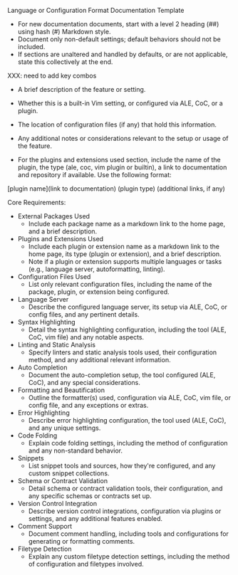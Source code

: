 Language or Configuration Format Documentation Template

* For new documentation documents, start with a level 2 heading (##) using hash (#) Markdown style.
* Document only non-default settings; default behaviors should not be included.
* If sections are unaltered and handled by defaults, or are not applicable, state this collectively at the end.


XXX: need to add key combos

  * A brief description of the feature or setting.
  * Whether this is a built-in Vim setting, or configured via ALE, CoC, or a plugin.
  * The location of configuration files (if any) that hold this information.
  * Any additional notes or considerations relevant to the setup or usage of the feature.

* For the plugins and extensions used section, include the name of the plugin,
    the type (ale, coc, vim plugin or builtin), a link to documentation and
    repository if available. Use the following format:

[plugin name](link to documentation) (plugin type) (additional links, if any)

Core Requirements:

* External Packages Used
  * Include each package name as a markdown link to the home page, and a brief description.
* Plugins and Extensions Used
  * Include each plugin or extension name as a markdown link to the home page, its type (plugin or extension), and a brief description.
  * Note if a plugin or extension supports multiple languages or tasks (e.g., language server, autoformatting, linting).
* Configuration Files Used
  * List only relevant configuration files, including the name of the package, plugin, or extension being configured.
* Language Server
  * Describe the configured language server, its setup via ALE, CoC, or config files, and any pertinent details.
* Syntax Highlighting
  * Detail the syntax highlighting configuration, including the tool (ALE, CoC, vim file) and any notable aspects.
* Linting and Static Analysis
  * Specify linters and static analysis tools used, their configuration method, and any additional relevant information.
* Auto Completion
  * Document the auto-completion setup, the tool configured (ALE, CoC), and any special considerations.
* Formatting and Beautification
  * Outline the formatter(s) used, configuration via ALE, CoC, vim file, or config file, and any exceptions or extras.
* Error Highlighting
  * Describe error highlighting configuration, the tool used (ALE, CoC), and any unique settings.
* Code Folding
  * Explain code folding settings, including the method of configuration and any non-standard behavior.
* Snippets
  * List snippet tools and sources, how they're configured, and any custom snippet collections.
* Schema or Contract Validation
  * Detail schema or contract validation tools, their configuration, and any specific schemas or contracts set up.
* Version Control Integration
  * Describe version control integrations, configuration via plugins or settings, and any additional features enabled.
* Comment Support
  * Document comment handling, including tools and configurations for generating or formatting comments.
* Filetype Detection
  * Explain any custom filetype detection settings, including the method of configuration and filetypes involved.
